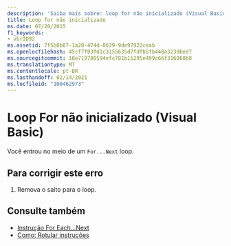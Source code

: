 ```yaml
---
description: 'Saiba mais sobre: loop for não inicializado (Visual Basic)'
title: Loop for não inicializado
ms.date: 07/20/2015
f1_keywords:
- vbrID92
ms.assetid: 7f5b8b87-1a28-474d-8639-9de97922ceab
ms.openlocfilehash: 45cf7f03fd1c3155635d7fdfb5fb448a3239bed7
ms.sourcegitcommit: 10e719780594efc781b15295e499c66f316068b8
ms.translationtype: MT
ms.contentlocale: pt-BR
ms.lasthandoff: 02/14/2021
ms.locfileid: "100462973"
---
```

# <a name="for-loop-not-initialized-visual-basic"></a>Loop For não inicializado (Visual Basic)

Você entrou no meio de um `For...Next` loop.  
  
## <a name="to-correct-this-error"></a>Para corrigir este erro  
  
1. Remova o salto para o loop.  
  
## <a name="see-also"></a>Consulte também

- [Instrução For Each...Next](../language-reference/statements/for-each-next-statement.md)
- [Como: Rotular instruções](../programming-guide/program-structure/how-to-label-statements.md)
